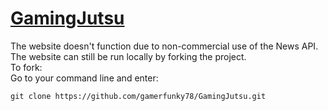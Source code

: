 <h1><u>GamingJutsu</u></h1>
The website doesn't function due to non-commercial use of the News API. The website can still be run locally by forking the project. <br>
To fork:<br>
Go to your command line and enter: <pre><code>git clone https://github.com/gamerfunky78/GamingJutsu.git</code></pre>
